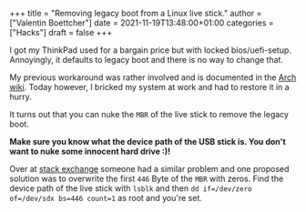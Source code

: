 +++
title = "Removing legacy boot from a Linux live stick."
author = ["Valentin Boettcher"]
date = 2021-11-19T13:48:00+01:00
categories = ["Hacks"]
draft = false
+++

I got my ThinkPad used for a bargain price but with locked
bios/uefi-setup. Annoyingly, it defaults to legacy boot and there is no
way to change that.

My previous workaround was rather involved and is documented in the
[Arch wiki](https://wiki.archlinux.org/title/Lenovo%5FThinkPad%5FT470#UEFI%5Fboot). Today however, I bricked my system at work and had to
restore it in a hurry.

It turns out that you can nuke the `MBR` of the live stick to remove
the legacy boot.

****Make sure you know what the device path of the USB stick is. You
  don't want to nuke some innocent hard drive :)!****

Over at [stack exchange](https://askubuntu.com/questions/1100086/removing-extra-option-from-boot-manager-in-legacy-mode-after-deleting-ubuntu) someone had a similar problem and one proposed
solution was to overwrite the first `446` Byte of the `MBR` with
zeros.  Find the device path of the live stick with `lsblk` and then
`dd if=/dev/zero of=/dev/sdx bs=446 count=1` as root and you're set.